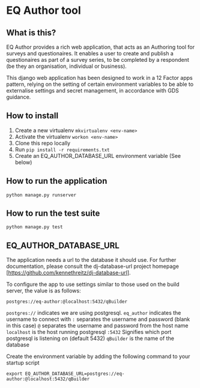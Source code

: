 # EQ Author tool

## What is this?

EQ Author provides a rich web application, that acts as an Authoring tool for
surveys and questionaires. It enables a user to create and publish a questionaires
as part of a survey series, to be completed by a respondent (be they an organisation,
  individual or business).

This django web application has been designed to work in a 12 Factor apps pattern,
relying on the setting of certain environment variables to be able to
externalise settings and secret management, in accordance with GDS guidance.

## How to install

1. Create a new virtualenv `mkvirtualenv <env-name>`
2. Activate the virtualenv `workon <env-name>`
3. Clone this repo locally
4. Run `pip install -r requirements.txt`
5. Create an EQ_AUTHOR_DATABASE_URL environment variable (See below)

## How to run the application

`python manage.py runserver`

## How to run the test suite

`python manage.py test`

## EQ_AUTHOR_DATABASE_URL

The application needs a url to the database it should use.  For further documentation,
please consult the dj-database-url project homepage [https://github.com/kennethreitz/dj-database-url].

To configure the app to use settings similar to those used on the build server, the value is as follows:

`postgres://eq-author:@localhost:5432/qBuilder`

`postgres://` indicates we are using postgresql.
`eq_author` indicates the username to connect with
`:` separates the username and password (blank in this case)
`@` separates the username and password from the host name
`localhost` is the host running postgresql
`:5432` Signifies which port postgresql is listening on (default 5432)
`qBuilder` is the name of the database

Create the environment variable by adding the following command to your startup script

`export EQ_AUTHOR_DATABASE_URL=postgres://eq-author:@localhost:5432/qBuilder`
